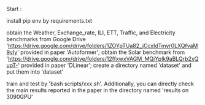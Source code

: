 Start :

install pip env by requirements.txt

obtain the Weather, Exchange_rate, ILI, ETT, Traffic, and Electricity benchmarks from Google Drive 'https://drive.google.com/drive/folders/1ZOYpTUa82_jCcxIdTmyr0LXQfvaM9vIy' provided in paper 'Autoformer'; obtain the Solar benchmark from 'https://drive.google.com/drive/folders/12ffxwxVAGM_MQiYpIk9aBLQrb2xQupT-' provided in paper 'DLinear'; create a directory named 'dataset' and put them into 'dataset'

train and test by 'bash scripts/xxx.sh'. Additionally, you can directly check the main results reported in the paper in the directory named 'results on 3090GPU'

